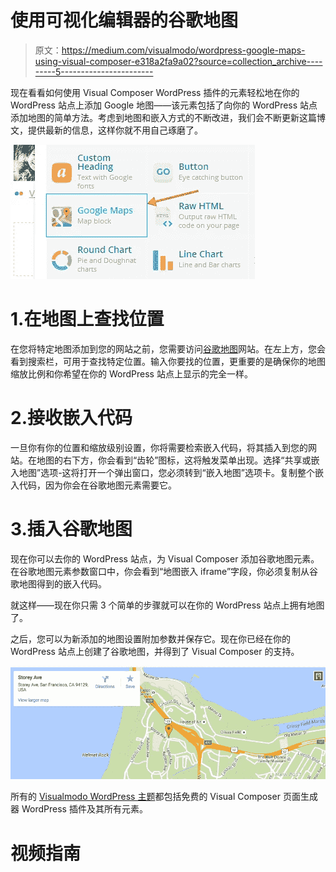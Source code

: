 # 使用可视化编辑器的谷歌地图

> 原文：<https://medium.com/visualmodo/wordpress-google-maps-using-visual-composer-e318a2fa9a02?source=collection_archive---------5----------------------->

现在看看如何使用 Visual Composer WordPress 插件的元素轻松地在你的 WordPress 站点上添加 Google 地图——该元素包括了向你的 WordPress 站点添加地图的简单方法。考虑到地图和嵌入方式的不断改进，我们会不断更新这篇博文，提供最新的信息，这样你就不用自己琢磨了。

![](img/45082fbb635fbd9d55ef1d52f8c4c0bc.png)

# 1.在地图上查找位置

在您将特定地图添加到您的网站之前，您需要访问[谷歌地图](http://www.google.com/maps)网站。在左上方，您会看到搜索栏，可用于查找特定位置。输入你要找的位置，更重要的是确保你的地图缩放比例和你希望在你的 WordPress 站点上显示的完全一样。

# 2.接收嵌入代码

一旦你有你的位置和缩放级别设置，你将需要检索嵌入代码，将其插入到您的网站。在地图的右下方，你会看到“齿轮”图标，这将触发菜单出现。选择“共享或嵌入地图”选项-这将打开一个弹出窗口，您必须转到“嵌入地图”选项卡。复制整个嵌入代码，因为你会在谷歌地图元素需要它。

# 3.插入谷歌地图

现在你可以去你的 WordPress 站点，为 Visual Composer 添加谷歌地图元素。在谷歌地图元素参数窗口中，你会看到“地图嵌入 iframe”字段，你必须复制从谷歌地图得到的嵌入代码。

就这样——现在你只需 3 个简单的步骤就可以在你的 WordPress 站点上拥有地图了。

之后，您可以为新添加的地图设置附加参数并保存它。现在你已经在你的 WordPress 站点上创建了谷歌地图，并得到了 Visual Composer 的支持。

![](img/6a59a8ef9ab838299e8c3f1bde392e3e.png)

所有的 [Visualmodo WordPress 主题](https://visualmodo.com/)都包括免费的 Visual Composer 页面生成器 WordPress 插件及其所有元素。

# 视频指南